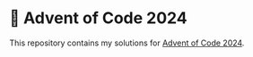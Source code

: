 # 🎄 Advent of Code 2024

This repository contains my solutions for [Advent of Code 2024](https://adventofcode.com/2024/about).
